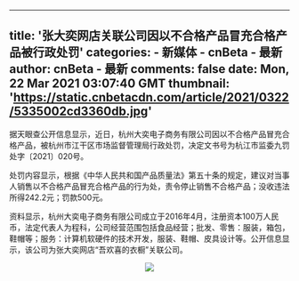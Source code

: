 
---
title: '张大奕网店关联公司因以不合格产品冒充合格产品被行政处罚'
categories: 
    - 新媒体
    - cnBeta - 最新
author: cnBeta - 最新
comments: false
date: Mon, 22 Mar 2021 03:07:40 GMT
thumbnail: 'https://static.cnbetacdn.com/article/2021/0322/5335002cd3360db.jpg'
---

<div>   
据天眼查公开信息显示，近日，杭州大奕电子商务有限公司因以不合格产品冒充合格产品，被杭州市江干区市场监督管理局行政处罚，决定文书号为杭江市监委九罚处字〔2021〕020号。<br>
 <p style="text-align: left;">处罚内容显示，根据《中华人民共和国产品质量法》第五十条的规定，建议对当事人销售以不合格产品冒充合格产品的行为处，责令停止销售不合格产品；没收违法所得242.2元；罚款500元。</p><p style="text-align: left;">资料显示，杭州大奕电子商务有限公司成立于2016年4月，注册资本100万人民币，法定代表人为程科，公司经营范围包括食品经营；批发、零售：服装，箱包，鞋帽等；服务：计算机软硬件的技术开发，服装、鞋帽、皮具设计等。公开信息显示，该公司为张大奕网店“吾欢喜的衣橱”关联公司。</p><p style="text-align: center;"><img src="https://static.cnbetacdn.com/article/2021/0322/5335002cd3360db.jpg" referrerpolicy="no-referrer"></p>   
</div>
            